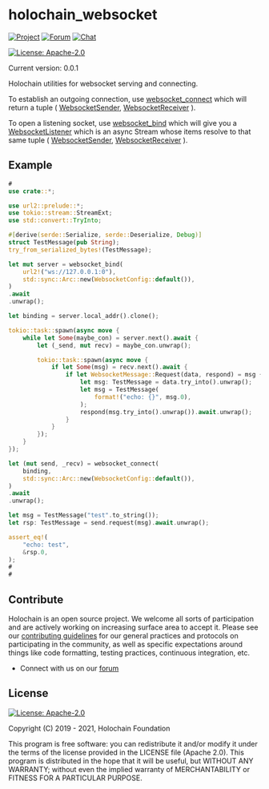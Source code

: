 # holochain_websocket

[![Project](https://img.shields.io/badge/project-holochain-blue.svg?style=flat-square)](http://holochain.org/)
[![Forum](https://img.shields.io/badge/chat-forum%2eholochain%2enet-blue.svg?style=flat-square)](https://forum.holochain.org)
[![Chat](https://img.shields.io/badge/chat-chat%2eholochain%2enet-blue.svg?style=flat-square)](https://chat.holochain.org)

[![License: Apache-2.0](https://img.shields.io/badge/License-Apache%202.0-blue.svg)](https://www.apache.org/licenses/LICENSE-2.0)

Current version: 0.0.1

Holochain utilities for websocket serving and connecting.

To establish an outgoing connection, use [websocket_connect](fn.websocket_connect.html)
which will return a tuple (
[WebsocketSender](struct.WebsocketSender.html),
[WebsocketReceiver](struct.WebsocketReceiver.html)
).

To open a listening socket, use [websocket_bind](fn.websocket_bind.html)
which will give you a [WebsocketListener](struct.WebsocketListener.html)
which is an async Stream whose items resolve to that same tuple (
[WebsocketSender](struct.WebsocketSender.html),
[WebsocketReceiver](struct.WebsocketReceiver.html)
).

## Example

```rust
#
use crate::*;

use url2::prelude::*;
use tokio::stream::StreamExt;
use std::convert::TryInto;

#[derive(serde::Serialize, serde::Deserialize, Debug)]
struct TestMessage(pub String);
try_from_serialized_bytes!(TestMessage);

let mut server = websocket_bind(
    url2!("ws://127.0.0.1:0"),
    std::sync::Arc::new(WebsocketConfig::default()),
)
.await
.unwrap();

let binding = server.local_addr().clone();

tokio::task::spawn(async move {
    while let Some(maybe_con) = server.next().await {
        let (_send, mut recv) = maybe_con.unwrap();

        tokio::task::spawn(async move {
            if let Some(msg) = recv.next().await {
                if let WebsocketMessage::Request(data, respond) = msg {
                    let msg: TestMessage = data.try_into().unwrap();
                    let msg = TestMessage(
                        format!("echo: {}", msg.0),
                    );
                    respond(msg.try_into().unwrap()).await.unwrap();
                }
            }
        });
    }
});

let (mut send, _recv) = websocket_connect(
    binding,
    std::sync::Arc::new(WebsocketConfig::default()),
)
.await
.unwrap();

let msg = TestMessage("test".to_string());
let rsp: TestMessage = send.request(msg).await.unwrap();

assert_eq!(
    "echo: test",
    &rsp.0,
);
#
#
```

## Contribute
Holochain is an open source project.  We welcome all sorts of participation and are actively working on increasing surface area to accept it.  Please see our [contributing guidelines](/CONTRIBUTING.md) for our general practices and protocols on participating in the community, as well as specific expectations around things like code formatting, testing practices, continuous integration, etc.

* Connect with us on our [forum](https://forum.holochain.org)

## License
[![License: Apache-2.0](https://img.shields.io/badge/License-Apache%202.0-blue.svg)](https://www.apache.org/licenses/LICENSE-2.0)

Copyright (C) 2019 - 2021, Holochain Foundation

This program is free software: you can redistribute it and/or modify it under the terms of the license
provided in the LICENSE file (Apache 2.0).  This program is distributed in the hope that it will be useful,
but WITHOUT ANY WARRANTY; without even the implied warranty of MERCHANTABILITY or FITNESS FOR A PARTICULAR
PURPOSE.
